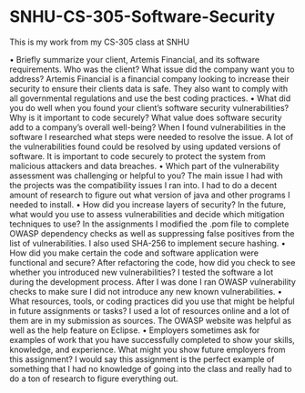 # SNHU-CS-305-Software-Security
This is my work from my CS-305 class at SNHU

•	Briefly summarize your client, Artemis Financial, and its software requirements. Who was the client? What issue did the company want you to address?
Artemis Financial is a financial company looking to increase their security to ensure their clients data is safe. They also want to comply with all governmental regulations and use the best coding practices.
•	What did you do well when you found your client’s software security vulnerabilities? Why is it important to code securely? What value does software security add to a company’s overall well-being?
When I found vulnerabilities in the software I researched what steps were needed to resolve the issue. A lot of the vulnerabilities found could be resolved by using updated versions of software. It is important to code securely to protect the system from malicious attackers and data breaches.
•	Which part of the vulnerability assessment was challenging or helpful to you?
The main issue I had with the projects was the compatibility issues I ran into. I had to do a decent amount of research to figure out what version of java and other programs I needed to install.
•	How did you increase layers of security? In the future, what would you use to assess vulnerabilities and decide which mitigation techniques to use?
In the assignments I modified the .pom file to complete OWASP dependency checks as well as suppressing false positives from the list of vulnerabilities. I also used SHA-256 to implement secure hashing.
•	How did you make certain the code and software application were functional and secure? After refactoring the code, how did you check to see whether you introduced new vulnerabilities?
I tested the software a lot during the development process. After I was done I ran OWASP vulnerability checks to make sure I did not introduce any new known vulnerabilities.
•	What resources, tools, or coding practices did you use that might be helpful in future assignments or tasks?
I used a lot of resources online and a lot of them are in my submission as sources. The OWASP website was helpful as well as the help feature on Eclipse.
•	Employers sometimes ask for examples of work that you have successfully completed to show your skills, knowledge, and experience. What might you show future employers from this assignment?
I would say this assignment is the perfect example of something that I had no knowledge of going into the class and really had to do a ton of research to figure everything out. 
